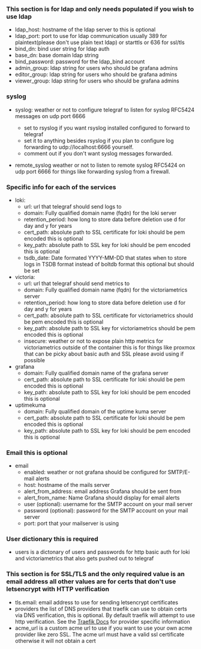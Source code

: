 ### This section is for ldap and only needs populated if you wish to use ldap
* ldap_host: hostname of the ldap server to this is optional
* ldap_port: port to use for ldap communication usually 389 for plaintext(please don't use plain text ldap) or starttls or 636 for ssl/tls
* bind_dn: bind user string for ldap auth
* base_dn: base domain ldap string
* bind_password: password for the ldap_bind account
* admin_group: ldap string for users who should be grafana admins
* editor_group: ldap string for users who should be grafana admins
* viewer_group: ldap string for users who should be grafana admins


### syslog
* syslog: weather or not to configure telegraf to listen for syslog RFC5424 messages on udp port 6666
  * set to rsyslog if you want rsyslog installed configured to forward to telegraf 
  * set it to anything besides rsyslog if you plan to configure log forwarding to udp://localhost:6666 yourself.
  * comment out if you don't want syslog messages forwarded.

* remote_syslog weather or not to listen to remote syslog RFC5424 on udp port 6666 for things like forwarding syslog from a firewall.

### Specific info for each of the services 
* loki:
  * url: url that telegraf should send logs to
  * domain: Fully qualified domain name (fqdn) for the loki server
  * retention_period: how long to store data before deletion use d for day and y for years
  * cert_path:  absolute path to SSL certificate for loki should be pem encoded this is optional
  * key_path:  absolute path to SSL key for loki should be pem encoded this is optional
  * tsdb_date: Date formated YYYY-MM-DD that states when to store logs in TSDB format instead of boltdb format this optional but should be set
* victoria:
  * url: url that telegraf should send metrics to
  * domain: Fully qualified domain name (fqdn) for the victoriametrics server
  * retention_period: how long to store data before deletion use d for day and y for years
  * cert_path:  absolute path to SSL certificate for victoriametrics should be pem encoded this is optional
  * key_path:  absolute path to SSL key for victoriametrics should be pem encoded this is optional
  * insecure: weather or not to expose plain http metrics for victoriametrics outside of the container this is for things like proxmox that can be picky about basic auth and SSL please avoid using if possible
* grafana
  * domain: Fully qualified domain name of the grafana server
  * cert_path:  absolute path to SSL certificate for loki should be pem encoded this is optional
  * key_path:  absolute path to SSL key for loki should be pem encoded this is optional
* uptimekuma
  * domain: Fully qualified domain of the uptime kuma server
  * cert_path:  absolute path to SSL certificate for loki should be pem encoded this is optional
  * key_path:  absolute path to SSL key for loki should be pem encoded this is optional

### Email this is optional
* email
  * enabled: weather or not grafana should be configured for SMTP/E-mail alerts
  * host: hostname of the mails server
  * alert_from_address: email address Grafana should be sent from
  * alert_from_name: Name Grafana should display for email alerts
  * user (optional): username for the SMTP account on your mail server
  * password (optional):  password for the SMTP account on your mail server
  * port: port that your mailserver is using

### User dictionary this is required
* users is a dictonary of users and passwords for http basic auth for loki and victoriametrics that also gets pushed out to telegraf

### This section is for SSL/TLS and the only required value is an email address all other values are for certs that don't use letsencrypt with HTTP verification
* tls.email: email address to use for sending letsencrypt certificates
* providers the list of DNS providers that traefik can use to obtain certs via DNS verification, this is optional. By default traefik will attempt to use http verification. See the [Traefik Docs](https://doc.traefik.io/traefik/https/acme/#providers) for provider specific information
* acme_url is a custom acme url to use if you want to use your own acme provider like zero SSL. The acme url must have a valid ssl certificate otherwise it will not obtain a cert